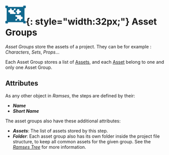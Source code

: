 # ![](../img/icons/assetgroups_sl.svg){: style="width:32px;"} Asset Groups

*Asset Groups* store the assets of a project. They can be for example : *Characters*, *Sets*, *Props*...

Each Asset Group stores a list of [Assets](assets.md), and each [Asset](assets.md) belong to one and only one Asset Group.

## Attributes

As any other object in *Ramses*, the steps are defined by their:

- ***Name***
- ***Short Name***

The asset groups also have these additional attributes:

- ***Assets***: The list of assets stored by this step.
- ***Folder***: Each asset group also has its own folder inside the project file structure, to keep all common assets for the given group. See the [*Ramses Tree*](../files/tree.md) for more information.